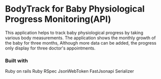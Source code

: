 # BodyTrack for Baby Physiological Progress Monitoring(API)

This application helps to track baby physiological progress by taking various body measurements. The application shows the monthly growth of the baby for three months, Although more data can be added, the progress only display for three doctor's appointments.

### Built with

Ruby on rails
Ruby
RSpec
JsonWebToken
FastJsonapi
Serializer
